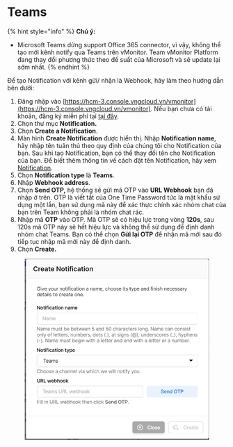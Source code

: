 # Teams

{% hint style="info" %}
**Chú ý:**&#x20;

* Microsoft Teams dừng support Office 365 connector, vì vậy, không thể tạo mới kênh notify qua Teams trên vMonitor. Team vMonitor Platform đang thay đổi phương thức theo đề suất của Microsoft và sẽ update lại sớm nhất.&#x20;
{% endhint %}

Để tạo Notification với kênh gửi/ nhận là Webhook, hãy làm theo hướng dẫn bên dưới:

1. Đăng nhập vào [https://hcm-3.console.vngcloud.vn/vmonitor](https://hcm-3.console.vngcloud.vn/vmonitor). Nếu bạn chưa có tài khoản, đăng ký miễn phí tại [tại đây](https://register.vngcloud.vn/signup).
2. Chọn thư mục **Notification.**
3. Chọn **Create a Notification**.
4. Màn hình **Create Notification** được hiển thị. Nhập **Notification name**, hãy nhập tên tuân thủ theo quy định của chúng tôi cho Notification của bạn. Sau khi tạo Notification, bạn có thể thay đổi tên cho Notification của bạn. Để biết thêm thông tin về cách đặt tên Notification, hãy xem [Notification](../).
5. Chọn **Notification type** là **Teams**.
6. Nhập **Webhook address**.
7. Chọn **Send OTP,** hệ thống sẽ gửi mã OTP vào **URL Webhook** bạn đã nhập ở trên. OTP là viết tắt của One Time Password tức là mật khẩu sử dụng một lần, bạn sử dụng mã này để xác thực chính xác nhóm chat của bạn trên Team  không phải là nhóm chat rác.
8. Nhập mã **OTP** vào OTP. Mã OTP sẽ có hiệu lực trong vòng **120s**, sau 120s mã OTP này sẽ hết hiệu lực và không thể sử dụng để định danh nhóm chat Teams. Bạn có thể chọn **Gửi lại OTP** để nhận mã mới sau đó tiếp tục nhập mã mới này để định danh.
9. Chọn **Create.**&#x20;

<figure><img src="../../../../.gitbook/assets/image (4) (1) (1) (1) (1) (1) (1) (1) (1) (1) (1) (1) (1) (1) (1) (1) (1) (1) (1) (1) (1).png" alt="" width="563"><figcaption></figcaption></figure>
